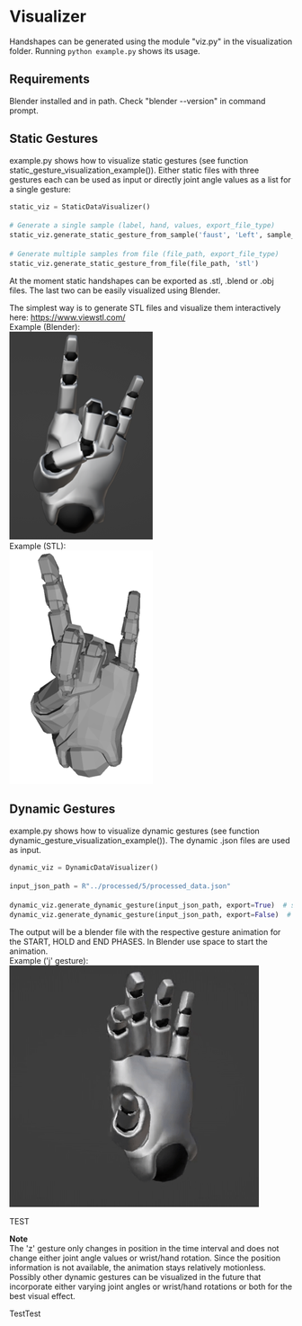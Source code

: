 # Visualizer

Handshapes can be generated using the module "viz.py" in the visualization folder. Running `python example.py` shows its usage.

## Requirements

Blender installed and in path. Check "blender --version" in command prompt.

## Static Gestures

example.py shows how to visualize static gestures (see function static_gesture_visualization_example()). Either static files with three gestures each can be used as input or directly joint angle values as a list for a single gesture:

```python
static_viz = StaticDataVisualizer()

# Generate a single sample (label, hand, values, export_file_type)
static_viz.generate_static_gesture_from_sample('faust', 'Left', sample_values, 'stl')

# Generate multiple samples from file (file_path, export_file_type)
static_viz.generate_static_gesture_from_file(file_path, 'stl')
```

At the moment static handshapes can be exported as .stl, .blend or .obj files. The last two can be easily visualized using Blender.

The simplest way is to generate STL files and visualize them interactively here: https://www.viewstl.com/ <br />
Example (Blender):<br />
![static_gesture_blend](./gesture_static.png)<br />
Example (STL):<br />
![static_gesture_stl](./gesture_static2.png)

## Dynamic Gestures

example.py shows how to visualize dynamic gestures (see function dynamic_gesture_visualization_example()). The dynamic .json files are used as input.

```python
dynamic_viz = DynamicDataVisualizer()

input_json_path = R"../processed/5/processed_data.json"

dynamic_viz.generate_dynamic_gesture(input_json_path, export=True)  # save result as file
dynamic_viz.generate_dynamic_gesture(input_json_path, export=False)  # or show result directly
```

The output will be a blender file with the respective gesture animation for the START, HOLD and END PHASES. In Blender use space to start the animation.<br />
Example ('j' gesture):<br />
![](./gesture.gif) <br />

TEST

**Note**<br />
The 'z' gesture only changes in position in the time interval and does not change either joint angle values or wrist/hand rotation. Since the position information is not available, the animation stays relatively motionless.<br />
Possibly other dynamic gestures can be visualized in the future that incorporate either varying joint angles or wrist/hand rotations or both for the best visual effect.


TestTest
